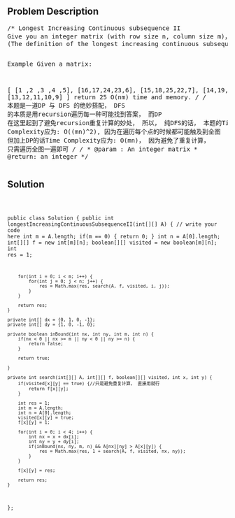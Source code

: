 <!--
<style>
  body { font-family: Arial, sans-serif; }
  .container { max-width: 100%; margin: 0 auto; padding: 10px; }
  .comment-block { background-color: #f9f9f9; padding: 10px; border-left: 5px solid #ccc; width: 200px; margin: 20px auto; overflow-wrap: break-word; white-space: pre-wrap; }
  .code-block { background-color: #f4f4f4; padding: 10px; border: 1px solid #ddd; width: 50%; margin: 20px auto; overflow-wrap: break-word; white-space: pre-wrap; }
</style>
-->

<div class='container'>
<h2>Problem Description</h2>
<div class='comment-block'>
<pre>
/* Longest Increasing Continuous subsequence II 
Give you an integer matrix (with row size n, column size m)，find the longest increasing continuous subsequence in this matrix. 
(The definition of the longest increasing continuous subsequence here can start at any row or column and go up/down/right/left any direction).

Example
Given a matrix:

[
  [1 ,2 ,3 ,4 ,5],
  [16,17,24,23,6],
  [15,18,25,22,7],
  [14,19,20,21,8],
  [13,12,11,10,9]
]
return 25
O(nm) time and memory.
*/
/* 本题是一道DP 与 DFS 的绝妙搭配，
DFS 的本质是用recursion遍历每一种可能找到答案， 
而DP 在这里起到了避免recursion重复计算的妙处，
所以， 纯DFS的话， 本题的Time Complexity应为: O((mn)^2), 因为在遍历每个点的时候都可能触及到全图
但加上DP的话Time Complexity应为: O(mn)， 因为避免了重复计算， 只需遍历全图一遍即可
*/
    /*
     * @param : An integer matrix
     * @return: an integer
     */
</pre>
</div>

<h2>Solution</h2>
<div class='code-block'>
<pre><code class='language-java'>



public class Solution {
    public int longestIncreasingContinuousSubsequenceII(int[][] A) {
        // write your code here
        int m = A.length;
         if(m == 0) {
            return 0;
        }
        int n = A[0].length;
        int[][] f = new int[m][n];
        boolean[][] visited = new boolean[m][n];
        int res = 1;
        
        for(int i = 0; i < m; i++) {
            for(int j = 0; j < n; j++) {
                res = Math.max(res, search(A, f, visited, i, j));
            }
        }
        
        return res;
    }
    
    private int[] dx = {0, 1, 0, -1};
    private int[] dy = {1, 0, -1, 0};
    
    private boolean inBound(int nx, int ny, int m, int n) {
        if(nx < 0 || nx >= m || ny < 0 || ny >= n) {
            return false;
        }
        
        return true;
        
    }

    private int search(int[][] A, int[][] f, boolean[][] visited, int x, int y) {
        if(visited[x][y] == true) {//只是避免重复计算， 直接用就行
            return f[x][y];
        }
        
        int res = 1;
        int m = A.length;
        int n = A[0].length;
        visited[x][y] = true;
        f[x][y] = 1;

        for(int i = 0; i < 4; i++) {
            int nx = x + dx[i];
            int ny = y + dy[i];
            if(inBound(nx, ny, m, n) && A[nx][ny] > A[x][y]) {
                res = Math.max(res, 1 + search(A, f, visited, nx, ny));
            }
        }
        
        f[x][y] = res;
        
        return res;
    }
};</code></pre>
</div>
</div>
